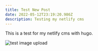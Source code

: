 ```yaml
---
title: Test New Post
date: 2022-05-12T23:19:20.986Z
description: Testing my netlify cms
---
```

This is a test for my netlify cms with hugo.

![test image upload](/img/starship.png "spaceship")